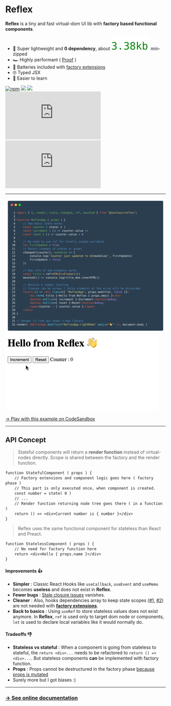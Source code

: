 # Reflex

__Reflex__ is a tiny and fast virtual-dom UI lib with __factory based functional components__.

- 🦋 Super lightweight and __0 dependency__, about ![~3kb](./bits/reflex.es2017.min.js.svg) min-zipped
- 🏎 Highly performant ( [Proof](#performances) )
- 🔋 Batteries included with [factory extensions](#factory-extensions)
- 🤓 Typed JSX
- 🍰 Easier to learn

[![npm](https://img.shields.io/npm/v/@zouloux/reflex.svg)](http://npm.im/@zouloux/reflex)
![](https://img.shields.io/badge/Build-passing-success)
![](https://img.shields.io/badge/0-dependency-success)
<br>
[![gzip size](http://img.badgesize.io/https://unpkg.com/@zouloux/reflex/dist/reflex.es2017.min.js?compression=gzip&label=gzip)](https://unpkg.com/@zouloux/reflex/dist/reflex.es2017.min.js)
[![brotli size](http://img.badgesize.io/https://esm.sh/v89/@zouloux/reflex/es2022/reflex.bundle.js?compression=brotli&label=brotli)](https://esm.sh/v89/@zouloux/reflex/es2022/reflex.bundle.js)

---

[//]: # (Carbon source)
[//]: # (https://carbon.now.sh/?bg=rgba%28255%2C255%2C255%2C1%29&t=lucario&wt=none&l=text%2Ftypescript-jsx&width=830&ds=false&dsyoff=20px&dsblur=68px&wc=true&wa=false&pv=12px&ph=13px&ln=true&fl=1&fm=Hack&fs=14px&lh=133%25&si=false&es=2x&wm=false&code=import%2520%257B%2520h%252C%2520render%252C%2520state%252C%2520changed%252C%2520ref%252C%2520mounted%2520%257D%2520from%2520%2522%2540zouloux%252Freflex%2522%253B%250A%250Afunction%2520ReflexApp%2520%28%2520props%2520%29%2520%257B%250A%2509%252F%252F%2520How%2520basic%2520state%2520works%250A%2509const%2520counter%2520%253D%2520state%28%25200%2520%29%250A%2509const%2520increment%2520%253D%2520%28%29%2520%253D%253E%2520counter.value%2520%252B%252B%250A%2509const%2520reset%2520%253D%2520%28%29%2520%253D%253E%2520counter.value%2520%253D%25200%250A%250A%2509%252F%252F%2520No%2520need%2520to%2520use%2520ref%2520for%2520locally%2520scoped%2520variables%250A%2509let%2520firstUpdate%2520%253D%2520true%250A%2509%252F%252F%2520Detect%2520changes%2520of%2520states%2520or%2520props%250A%2509changed%28%255Bcounter%255D%252C%2520newValue%2520%253D%253E%2520%257B%250A%2509%2509console.log%28%2560Counter%2520just%2520updated%2520to%2520%2524%257BnewValue%257D%2560%252C%2520firstUpdate%29%250A%2509%2509firstUpdate%2520%253D%2520false%250A%2509%257D%29%250A%250A%2509%252F%252F%2520How%2520refs%2520of%2520dom%2520elements%2520works%250A%2509const%2520title%2520%253D%2520ref%253CHTMLDivElement%253E%28%29%250A%2509mounted%28%28%29%2520%253D%253E%2520console.log%28title.dom.innerHTML%29%29%250A%250A%2509%252F%252F%2520Returns%2520a%2520render%2520function%250A%2509%252F%252F%2520Classes%2520can%2520be%2520arrays%2520%21%2520Falsy%2520elements%2520of%2520the%2520array%2520will%2520be%2520discarded%250A%2509return%2520%28%29%2520%253D%253E%2520%253Cdiv%2520class%253D%257B%255B%2520%2522ReflexApp%2522%252C%2520props.modifier%252C%2520false%2520%255D%257D%253E%250A%2509%2509%253Ch1%2520ref%253D%257B%2520title%2520%257D%253EHello%2520from%2520Reflex%2520%257B%2520props.emoji%2520%257D%253C%252Fh1%253E%250A%2509%2509%253Cbutton%2520onClick%253D%257B%2520increment%2520%257D%253EIncrement%253C%252Fbutton%253E%2526nbsp%253B%250A%2509%2509%253Cbutton%2520onClick%253D%257B%2520reset%2520%257D%253EReset%253C%252Fbutton%253E%2526nbsp%253B%250A%2509%2509%253Cspan%253ECounter%2520%253A%2520%257B%2520counter.value%2520%257D%253C%252Fspan%253E%250A%2509%253C%252Fdiv%253E%250A%257D%250A%250A%252F%252F%2520Render%2520it%2520like%2520any%2520other%2520v-dom%2520library%250Arender%28%2520%253CReflexApp%2520modifier%253D%2522ReflexApp-lightMode%2522%2520emoji%253D%2522%25F0%259F%2591%258B%2522%2520%252F%253E%252C%2520document.body%2520%29)
![](./docs/_images/example.png)
![](./docs/_images/example.gif)

[→ Play with this example on CodeSandbox](https://codesandbox.io/s/reflex-example-9v6pgl?file=/src/index.tsx)

---

## API Concept

> Stateful components will return a __render function__ instead of virtual-nodes directly.
> Scope is shared between the factory and the render function.

```tsx
function StatefulComponent ( props ) {
    // Factory extensions and component logic goes here ( factory phase )
    // This part is only executed once, when component is created.
    const number = state( 0 )
    // ...
    // Render function returning node tree goes there ( in a function )
    return () => <div>Current number is { number }</div>
}
```

> Reflex uses the same functional component for stateless than React and Preact.

```tsx
function StatelessComponent ( props ) {
	// No need for factory function here
	return <div>Hello { props.name }</div>
}
```

#### Improvements 👍
- __Simpler__ : Classic React Hooks like `useCallback`, `useEvent` and `useMemo` becomes __useless__ and does not exist in __Reflex__.<br>
- __Fewer bugs__ : [Stale closure issues](https://dmitripavlutin.com/react-hooks-stale-closures/) vanishes.<br>
- __Cleaner__ : Also, hooks dependencies array to keep state scopes ([#1](https://itnext.io/how-to-work-with-intervals-in-react-hooks-f29892d650f2), [#2](https://overreacted.io/a-complete-guide-to-useeffect/)) are not needed with __[factory extensions](#factory-extensions)__.
- __Back to basics__ : Using `useRef` to store stateless values does not exist anymore. In __Reflex__, `ref` is used only to target dom node or components, `let` is used to declare local variables like it would normally do.

#### Tradeoffs 👎
- __Stateless vs stateful__ : When a component is going from stateless to stateful, the `return <div>...` needs to be refactored to `return () => <div>...`. But stateless components **can** be implemented with factory function.
- __Props__ : Props cannot be destructured in the factory phase [because props is mutated](#props)
- Surely more but I got biases :)

---

### [→ See online documentation](https://zouloux.github.io/reflex/)